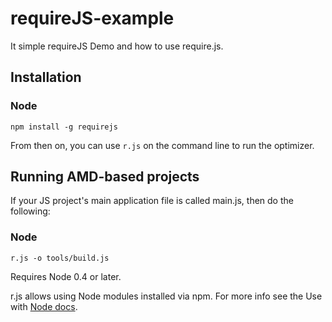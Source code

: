 # requireJS-example
It simple requireJS Demo and how to use require.js.


## Installation
### Node
`npm install -g requirejs`

From then on, you can use `r.js` on the command line to run the optimizer.

## Running AMD-based projects
If your JS project's main application file is called main.js, then do the following:

### Node
`r.js -o tools/build.js`

Requires Node 0.4 or later.

r.js allows using Node modules installed via npm. For more info see the Use with [Node docs](https://requirejs.org/docs/node.html).
